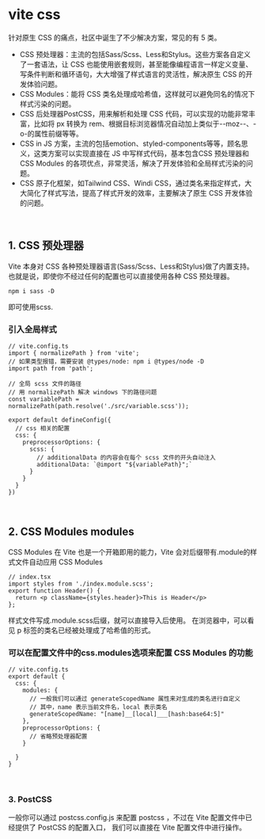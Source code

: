 # vite css
针对原生 CSS 的痛点，社区中诞生了不少解决方案，常见的有 5 类。
- CSS 预处理器：主流的包括Sass/Scss、Less和Stylus。这些方案各自定义了一套语法，让 CSS 也能使用嵌套规则，甚至能像编程语言一样定义变量、写条件判断和循环语句，大大增强了样式语言的灵活性，解决原生 CSS 的开发体验问题。
- CSS Modules：能将 CSS 类名处理成哈希值，这样就可以避免同名的情况下样式污染的问题。
- CSS 后处理器PostCSS，用来解析和处理 CSS 代码，可以实现的功能非常丰富，比如将 px 转换为 rem、根据目标浏览器情况自动加上类似于--moz--、-o-的属性前缀等等。
- CSS in JS 方案，主流的包括emotion、styled-components等等，顾名思义，这类方案可以实现直接在 JS 中写样式代码，基本包含CSS 预处理器和 CSS Modules 的各项优点，非常灵活，解决了开发体验和全局样式污染的问题。
- CSS 原子化框架，如Tailwind CSS、Windi CSS，通过类名来指定样式，大大简化了样式写法，提高了样式开发的效率，主要解决了原生 CSS 开发体验的问题。

<br>

## 1. CSS 预处理器
Vite 本身对 CSS 各种预处理器语言(Sass/Scss、Less和Stylus)做了内置支持。
也就是说，即使你不经过任何的配置也可以直接使用各种 CSS 预处理器。
```
npm i sass -D
```
即可使用scss.

### 引入全局样式
```
// vite.config.ts
import { normalizePath } from 'vite';
// 如果类型报错，需要安装 @types/node: npm i @types/node -D
import path from 'path';

// 全局 scss 文件的路径
// 用 normalizePath 解决 windows 下的路径问题
const variablePath = normalizePath(path.resolve('./src/variable.scss'));

export default defineConfig({
  // css 相关的配置
  css: {
    preprocessorOptions: {
      scss: {
        // additionalData 的内容会在每个 scss 文件的开头自动注入
        additionalData: `@import "${variablePath}";`
      }
    }
  }
})
```

<br>

## 2. CSS Modules modules
CSS Modules 在 Vite 也是一个开箱即用的能力，Vite 会对后缀带有.module的样式文件自动应用 CSS Modules
```
// index.tsx
import styles from './index.module.scss';
export function Header() {
  return <p className={styles.header}>This is Header</p>
};
```
样式文件写成.module.scss后缀，就可以直接导入后使用。
在浏览器中，可以看见 p 标签的类名已经被处理成了哈希值的形式。

### 可以在配置文件中的css.modules选项来配置 CSS Modules 的功能
```
// vite.config.ts
export default {
  css: {
    modules: {
      // 一般我们可以通过 generateScopedName 属性来对生成的类名进行自定义
      // 其中，name 表示当前文件名，local 表示类名
      generateScopedName: "[name]__[local]___[hash:base64:5]"
    },
    preprocessorOptions: {
      // 省略预处理器配置
    }

  }
}
```

<br>

### 3. PostCSS
一般你可以通过 postcss.config.js 来配置 postcss ，不过在 Vite 配置文件中已经提供了 PostCSS 的配置入口，
我们可以直接在 Vite 配置文件中进行操作。
